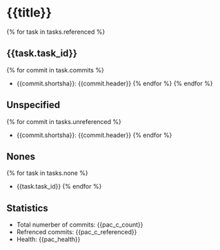 # {{title}}
{% for task in tasks.referenced %}
## {{task.task_id}}
{% for commit in task.commits %}
- {{commit.shortsha}}: {{commit.header}}
{% endfor %}
{% endfor %}
## Unspecified
{% for commit in tasks.unreferenced %}
- {{commit.shortsha}}: {{commit.header}} 
{% endfor %}

## Nones
{% for task in tasks.none %}
- {{task.task_id}}
{% endfor %}

## Statistics
- Total numerber of commits: {{pac_c_count}}
- Refrenced commits: {{pac_c_referenced}}
- Health: {{pac_health}}